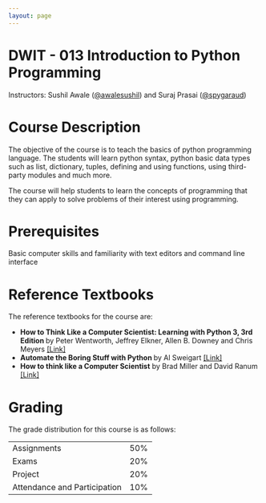```yaml
---
layout: page
---
```


# DWIT - 013 Introduction to Python Programming

Instructors: Sushil Awale (<a href="https://github.com/awalesushil">@awalesushil</a>) and Suraj Prasai (<a href="https://github.com/spygaurad">@spygaraud</a>)

# Course Description

The objective of the course is to teach the basics of python programming language. The students will learn python syntax, python basic data types such as list, dictionary, tuples, defining and using functions, using third-party modules and much more.

The course will help students to learn the concepts of programming that they can apply to solve problems of their interest using programming. 


# Prerequisites

<p>
Basic computer skills and familiarity with text editors and command line interface
</p>

# Reference Textbooks

The reference textbooks for the course are:
<ul>
    <li> <b>How to Think Like a Computer Scientist: Learning with Python 3, 3rd Edition </b>
        by Peter Wentworth, Jeffrey Elkner, Allen B. Downey and Chris Meyers 
        <a href="https://media.readthedocs.org/pdf/howtothink/latest/howtothink.pdf">
        [Link]
        </a>
    </li>
    <li> <b>Automate the Boring Stuff with Python </b>by Al Sweigart
        <a href="http://automatetheboringstuff.com/">
        [Link]
        </a>
    </li>
    <li>
        <b>How to think like a Computer Scientist</b> by Brad Miller and David Ranum
        <a href="http://interactivepython.org/runestone/static/thinkcspy/index.html">
        [Link]
        </a>
    </li>
</ul>

# Grading

<p>
    The grade distribution for this course is as follows:
</p>
<table>
    <tr>
        <td> Assignments </td>
        <td> 50% </td>
    </tr>
    <tr>
        <td> Exams </td>
        <td> 20% </td>
    </tr>
    <tr>
        <td> Project </td>
        <td> 20% </td>
    </tr>
    <tr>
        <td> Attendance and Participation </td>
        <td> 10% </td>
    </tr>
</table>
